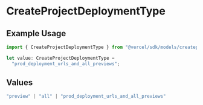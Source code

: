# CreateProjectDeploymentType

## Example Usage

```typescript
import { CreateProjectDeploymentType } from "@vercel/sdk/models/createprojectop.js";

let value: CreateProjectDeploymentType =
  "prod_deployment_urls_and_all_previews";
```

## Values

```typescript
"preview" | "all" | "prod_deployment_urls_and_all_previews"
```